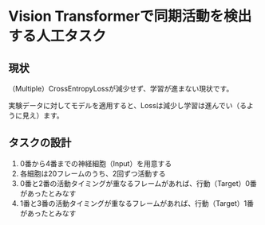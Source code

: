 # Vision Transformerで同期活動を検出する人工タスク

## 現状

（Multiple）CrossEntropyLossが減少せず、学習が進まない現状です。

実験データに対してモデルを適用すると、Lossは減少し学習は進んでい（るように見え）ます。

## タスクの設計

1. 0番から4番までの神経細胞（Input）を用意する
2. 各細胞は20フレームのうち、2回ずつ活動する
3. 0番と2番の活動タイミングが重なるフレームがあれば、行動（Target）0番があったとみなす
4. 1番と3番の活動タイミングが重なるフレームがあれば、行動（Target）1番があったとみなす